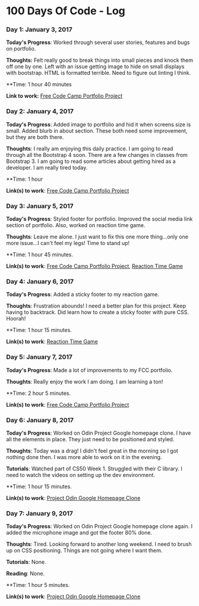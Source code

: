 # 100 Days Of Code - Log

### Day 1: January 3, 2017

**Today's Progress**: Worked through several user stories, features and bugs on portfolio.

**Thoughts:** Felt really good to break things into small pieces and knock them off one by one. Left with an issue getting image to hide on small displays with bootstrap. HTML is formatted terrible. Need to figure out linting I think.

**Time: 1 hour 40 minutes

**Link to work:** [Free Code Camp Portfolio Project](https://larrytooley.github.io/larrytooley.com/)

### Day 2: January 4, 2017

**Today's Progress**: Added image to portfolio and hid it when screens size is small. Added blurb in about section. These both need some improvement, but they are both there.

**Thoughts**: I really am enjoying this daily practice. I am going to read through all the Bootstrap 4 soon. There are a few changes in classes from Bootstrap 3. I am going to read some articles about getting hired as a developer. I am really tired today.

**Time: 1 hour

**Link(s) to work**: [Free Code Camp Portfolio Project](https://larrytooley.github.io/larrytooley.com/)

### Day 3: January 5, 2017

**Today's Progress**: Styled footer for portfolio. Improved the social media link section of portfolio. Also, worked on reaction time game.

**Thoughts**: Leave me alone. I just want to fix this one more thing...only one more issue...I can't feel my legs! Time to stand up!

**Time: 1 hour 45 minutes.

**Link(s) to work**: [Free Code Camp Portfolio Project](https://larrytooley.github.io/larrytooley.com/), [Reaction Time Game](https://larrytooley.github.io/Reaction_Game/)

### Day 4: January 6, 2017

**Today's Progress**: Added a sticky footer to my reaction game.

**Thoughts**: Frustration abounds! I need a better plan for this project. Keep having to backtrack. Did learn how to create a sticky footer with pure CSS. Hoorah!

**Time: 1 hour 15 minutes.

**Link(s) to work**: [Reaction Time Game](https://larrytooley.github.io/Reaction_Game/)

### Day 5: January 7, 2017

**Today's Progress**: Made a lot of improvements to my FCC portfolio.

**Thoughts**: Really enjoy the work I am doing. I am learning a ton!

**Time: 2 hour 5 minutes.

**Link(s) to work**: [Free Code Camp Portfolio Project](https://larrytooley.github.io/larrytooley.com/)

### Day 6: January 8, 2017

**Today's Progress**: Worked on Odin Project Google homepage clone. I have all the elements in place. They just need to be positioned and styled.

**Thoughts**: Today was a drag! I didn't feel great in the morning so I got nothing done then. I was more able to work on it in the evening.

**Tutorials**: Watched part of CS50 Week 1. Struggled with their C library. I need to watch the videos on setting up the dev environment.

**Time: 1 hour 15 minutes.

**Link(s) to work**: [Project Odin Google Homepage Clone](https://larrytooley.github.io/google-homepage/)

### Day 7: January 9, 2017

**Today's Progress**: Worked on Odin Project Google homepage clone again. I added the microphone image and got the footer 80% done.

**Thoughts**: Tired. Looking forward to another long weekend. I need to brush up on CSS positioning. Things are not going where I want them.

**Tutorials**: None.

**Reading**: None.

**Time: 1 hour 5 minutes.

**Link(s) to work**: [Project Odin Google Homepage Clone](https://larrytooley.github.io/google-homepage/)

<!--
### Day 1: June 27, Monday

**Today's Progress**: I've gone through many exercises on FreeCodeCamp.

**Thoughts** I've recently started coding, and it's a great feeling when I finally solve an algorithm challenge after a lot of attempts and hours spent.

**Link(s) to work**
1. [Find the Longest Word in a String](https://www.freecodecamp.com/challenges/find-the-longest-word-in-a-string)
2. [Title Case a Sentence](https://www.freecodecamp.com/challenges/title-case-a-sentence)
-->
